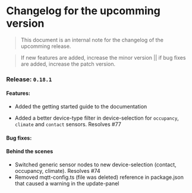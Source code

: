 # Changelog for the upcomming version
> This document is an internal note for the changelog of the upcomming release.

> If new features are added, increase the minor version || if bug fixes are added, increase the patch version.


### Release: `0.18.1`

#### Features:
- Added the getting started guide to the documentation

- Added a better device-type filter in device-selection for `occupancy`, `climate` and `contact` sensors. Resolves #77

#### Bug fixes:

#### Behind the scenes

- Switched generic sensor nodes to new device-selection (contact, occupancy, climate). Resolves #74
- Removed mqtt-config.ts (file was deleted) reference in package.json that caused a warning in the update-panel